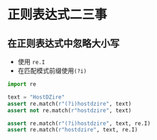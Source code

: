 # 正则表达式二三事

## 在正则表达式中忽略大小写

- 使用 `re.I`
- 在匹配模式前缀使用`(?i)`

```python
import re

text = "HostDZire"
assert re.match(r"(?i)hostdzire", text)
assert not re.match(r"hostdzire", text)

assert re.match(r"(?i)hostdzire", text, re.I)
assert re.match(r"hostdzire", text, re.I)
```
